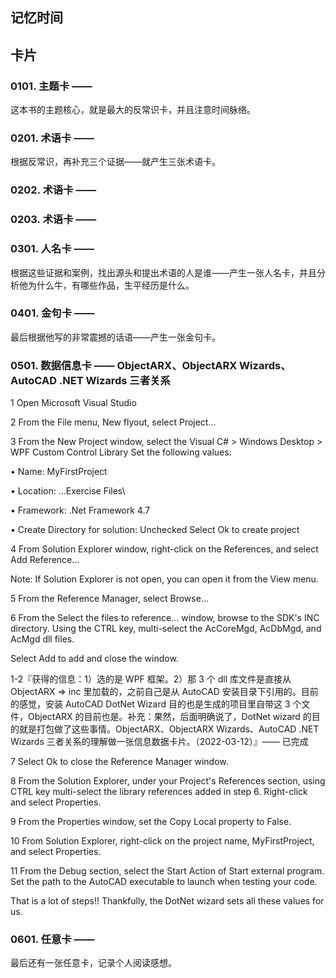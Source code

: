 ## 记忆时间

## 卡片

### 0101. 主题卡 ——

这本书的主题核心，就是最大的反常识卡，并且注意时间脉络。

### 0201. 术语卡 ——

根据反常识，再补充三个证据——就产生三张术语卡。

### 0202. 术语卡 ——

### 0203. 术语卡 ——

### 0301. 人名卡 ——

根据这些证据和案例，找出源头和提出术语的人是谁——产生一张人名卡，并且分析他为什么牛，有哪些作品，生平经历是什么。

### 0401. 金句卡 ——

最后根据他写的非常震撼的话语——产生一张金句卡。

### 0501. 数据信息卡 —— ObjectARX、ObjectARX Wizards、AutoCAD .NET Wizards 三者关系

1 Open Microsoft Visual Studio

2 From the File menu, New flyout, select Project…

3 From the New Project window, select the Visual C# > Windows Desktop > WPF Custom Control Library Set the following values:

• Name: MyFirstProject

• Location: …Exercise Files\

• Framework: .Net Framework 4.7

• Create Directory for solution: Unchecked Select Ok to create project

4 From Solution Explorer window, right-click on the References, and select Add Reference…

Note: If Solution Explorer is not open, you can open it from the View menu.

5 From the Reference Manager, select Browse…

6 From the Select the files to reference… window, browse to the SDK's INC directory. Using the CTRL key, multi-select the AcCoreMgd, AcDbMgd, and AcMgd dll files.

Select Add to add and close the window.

1-2『获得的信息：1）选的是 WPF 框架。2）那 3 个 dll 库文件是直接从 ObjectARX => inc 里加载的，之前自己是从 AutoCAD 安装目录下引用的。目前的感觉，安装 AutoCAD DotNet Wizard 目的也是生成的项目里自带这 3 个文件，ObjectARX 的目前也是。补充：果然，后面明确说了，DotNet wizard 的目的就是打包做了这些事情。ObjectARX、ObjectARX Wizards、AutoCAD .NET Wizards 三者关系的理解做一张信息数据卡片。（2022-03-12）』—— 已完成

7 Select Ok to close the Reference Manager window.

8 From the Solution Explorer, under your Project's References section, using CTRL key multi-select the library references added in step 6. Right-click and select Properties.

9 From the Properties window, set the Copy Local property to False.

10 From Solution Explorer, right-click on the project name, MyFirstProject, and select Properties.

11 From the Debug section, select the Start Action of Start external program. Set the path to the AutoCAD executable to launch when testing your code.

That is a lot of steps!! Thankfully, the DotNet wizard sets all these values for us.

### 0601. 任意卡 ——

最后还有一张任意卡，记录个人阅读感想。


